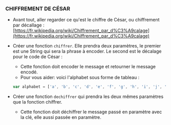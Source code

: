 ### CHIFFREMENT DE CÉSAR

* Avant tout, aller regarder ce qu'est le chiffre de César, ou chiffrement par décallage : [https://fr.wikipedia.org/wiki/Chiffrement_par_d%C3%A9calage](https://fr.wikipedia.org/wiki/Chiffrement_par_d%C3%A9calage)

* Créer une fonction `chiffrer`. Elle prendra deux paramètres,  le premier est une String qui sera la phrase à encoder. Le second est le décalage pour le code de César :
  * Cette fonction doit encoder le message et retourner le message encodé.
  * Pour vous aider: voici l'alphabet sous forme de tableau :
  ```js
  var alphabet = ['a', 'b', 'c', 'd', 'e', 'f', 'g', 'h', 'i', 'j', 'k', 'l', 'm', 'n', 'o', 'p', 'q', 'r', 's, 't', 'u', 'v', 'w', 'x', 'y', 'z'];
  ```
* Créer une fonction `dechiffrer` qui prendra les deux mêmes paramètres que la fonction chiffrer.
  * Cette fonction doit déchiffrer le message passé en paramètre avec la clé, elle aussi passée en paramètre.
